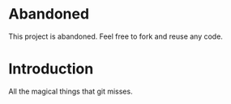 # Abandoned

This project is abandoned.  Feel free to fork and reuse any code.

# Introduction

All the magical things that git misses.

